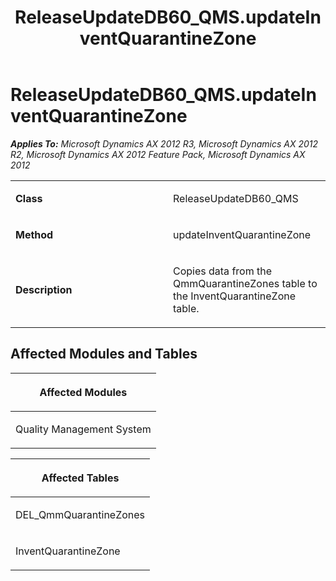 ﻿---
title: ReleaseUpdateDB60_QMS.updateInventQuarantineZone
TOCTitle: ReleaseUpdateDB60_QMS.updateInventQuarantineZone
ms:assetid: 6f44275f-afa8-8730-d5e1-7e273bc87dfa
ms:mtpsurl: https://msdn.microsoft.com/en-us/library/JJ685757(v=AX.60)
ms:contentKeyID: 49708957
ms.date: 05/18/2015
mtps_version: v=AX.60
---

# ReleaseUpdateDB60\_QMS.updateInventQuarantineZone 


_**Applies To:** Microsoft Dynamics AX 2012 R3, Microsoft Dynamics AX 2012 R2, Microsoft Dynamics AX 2012 Feature Pack, Microsoft Dynamics AX 2012_

<table>
<colgroup>
<col style="width: 50%" />
<col style="width: 50%" />
</colgroup>
<tbody>
<tr class="odd">
<td><p><strong>Class</strong></p></td>
<td><p>ReleaseUpdateDB60_QMS</p></td>
</tr>
<tr class="even">
<td><p><strong>Method</strong></p></td>
<td><p>updateInventQuarantineZone</p></td>
</tr>
<tr class="odd">
<td><p><strong>Description</strong></p></td>
<td><p>Copies data from the QmmQuarantineZones table to the InventQuarantineZone table.</p></td>
</tr>
</tbody>
</table>


## Affected Modules and Tables

<table>
<colgroup>
<col style="width: 100%" />
</colgroup>
<thead>
<tr class="header">
<th><p>Affected Modules</p></th>
</tr>
</thead>
<tbody>
<tr class="odd">
<td><p>Quality Management System</p></td>
</tr>
</tbody>
</table>


<table>
<colgroup>
<col style="width: 100%" />
</colgroup>
<thead>
<tr class="header">
<th><p>Affected Tables</p></th>
</tr>
</thead>
<tbody>
<tr class="odd">
<td><p>DEL_QmmQuarantineZones</p></td>
</tr>
<tr class="even">
<td><p>InventQuarantineZone</p></td>
</tr>
</tbody>
</table>

  


